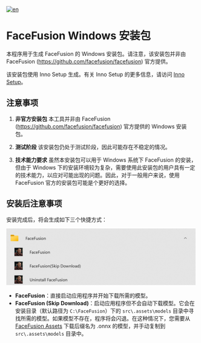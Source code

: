 [![en](https://img.shields.io/badge/lang-en-red.svg)](https://github.com/lanesky/ff-win-installer/blob/master/README.md)

# FaceFusion Windows 安装包

本程序用于生成 FaceFusion 的 Windows 安装包。请注意，该安装包并非由 FaceFusion (https://github.com/facefusion/facefusion) 官方提供。

该安装包使用 Inno Setup 生成。有关 Inno Setup 的更多信息，请访问 [Inno Setup](https://jrsoftware.org/isinfo.php)。

## 注意事项
1. **非官方安装包**
   本工具并非由 FaceFusion (https://github.com/facefusion/facefusion) 官方提供的 Windows 安装包。

2. **测试阶段**
   该安装包仍处于测试阶段，因此可能存在不稳定的情况。

3. **技术能力要求**
   虽然本安装包可以用于 Windows 系统下 FaceFusion 的安装，但由于 Windows 下的安装环境较为复杂，需要使用此安装包的用户具有一定的技术能力，以应对可能出现的问题。因此，对于一般用户来说，使用 FaceFusion 官方的安装包可能是个更好的选择。

## 安装后注意事项
安装完成后，将会生成如下三个快捷方式：

<img src="images/shortcuts.png" alt="Shortcuts" width="500"/>

- **FaceFusion**：直接启动应用程序并开始下载所需的模型。
- **FaceFusion (Skip Download)**：启动应用程序但不会自动下载模型。它会在安装目录（默认路径为 `C:\FaceFusion`）下的 `src\.assets\models` 目录中寻找所需的模型。如果模型不存在，程序将会闪退。在这种情况下，您需要从 [FaceFusion Assets](https://github.com/facefusion/facefusion-assets/releases/tag/models) 下载后缀名为 .onnx 的模型，并手动复制到 `src\.assets\models` 目录中。
